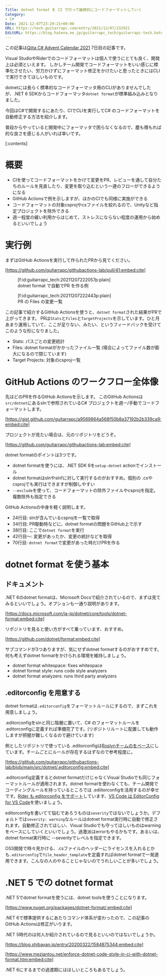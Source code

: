```yaml
---
Title: dotnet format を CI で行って継続的にコードフォーマットしていく
Category:
- C#
Date: 2021-12-07T23:29:21+09:00
URL: https://tech.guitarrapc.com/entry/2021/12/07/232921
EditURL: https://blog.hatena.ne.jp/guitarrapc_tech/guitarrapc-tech.hatenablog.com/atom/entry/13574176438040568931
---
```


この記事は[Qiita C# Advent Calendar 2021](https://qiita.com/advent-calendar/2021/csharplang) 7日目の記事です。

Visual StudioやRiderでのコードフォーマットは個人で使うにとても良く、開発上は必須といえます。
しかしチーム開発でコードフォーマットをいい感じに標準化させたい、労力かけずにフォーマット修正をかけたいと思ったときにはCLIで実行できてほしいものです。

dotnetには長らく標準的なコードフォーマッタ用のCLIがありませんでしたが、.NET 6 SDKからコードフォーマッタ`dotnet format`が標準組み込みとなりました。

今回はC#で開発するにあたり、CIでCLIを実行してC# のコードフォーマットを自動修正する方法を紹介します。

普段からやっていると開発中にフォーマッタで困らなくなるので、塵も積もれば的な良さを感じる人がいれば幸いです。

[:contents]


# 概要

* CIを使ってコードフォーマットをかけて変更をPR、レビューを通して自分たちのルールを見直したり、変更を取り込むという一連のフローができるようになる
* GitHub Actionsで例を示しますが、ほかのCIでも同様に実施ができる
* コードフォーマットの対象csprojやcsファイルを絞れるので、Unityなど指定プロジェクトを除外できる
* 週一程度の緩い利用からはじめて、ストレスにならない程度の運用から始めるといいでしょう

# 実行例

まずはGitHub Actionsを実行して作られたPRから見てください。

[https://github.com/guitarrapc/githubactions-lab/pull/41:embed:cite]

<figure class="figure-image figure-image-fotolife" title="dotnet format で自動でPR を作る例">[f:id:guitarrapc_tech:20211207222057p:plain]<figcaption>dotnet format で自動でPR を作る例</figcaption></figure>

<figure class="figure-image figure-image-fotolife" title="PR の Files の変更一覧">[f:id:guitarrapc_tech:20211207222443p:plain]<figcaption>PR の Files の変更一覧</figcaption></figure>

この記事で紹介するGitHub Actionsを使うと、`dotnet format`された結果がPRで上がってきます。
PRは`Stats`と`Files`と`TargetProjects`を示しています。ひと月あまり運用していて、ここが足りない、みたい、というフィードバックを受けてこのような形になりました。

* Stats: パスごとの変更統計
* Files: dotnet formatがかかったファイル一覧 (場合によってファイル数が膨大になるので閉じています)
* Target Projects: 対象のcsproj一覧

# GitHub Actions のワークフロー全体像

先ほどのPRを作るGitHub Actionsを示します。
このGitHub Actionsは`src/dotnet`にあるslnで参照されているC# プロジェクトを週一/手動でコードフォーマットします。

[https://gist.github.com/guitarrapc/a9569864a568f50b8a37192b2b339ca9:embed:cite]

プロジェクトが見たい場合は、元のリポジトリをどうぞ。



[https://github.com/guitarrapc/githubactions-lab:embed:cite]



dotnet formatのポイントは3つです。

* dotnet formatを使うには、.NET SDK 6を`setup-dotnet` actionでインストール
* dotnet formatはslnやslnfに対して実行するのがおすすめ。個別の .csやcsprojでも実行はできますが制御しやすい
* `--exclude`を使って、コードフォーマットの除外ファイルやcsprojを指定。複数除外も指定できる

GitHub Actionsの中身を軽く説明します。

* 24行目: slnが含んでいるcsprojを一覧で取得
* 34行目: PR駆動時などに、dotnet formatの問題をGitHub上で示す
* 38行目: ここで`dotnet format`を実行
* 42行目～: 変更があったか、変更の統計などを取得
* 70行目: `dotnet format`で変更があった時だけPRを作る

# dotnet format を使う基本

## ドキュメント

.NET 6のdotnet formatは、Microsoft Docsで紹介されているので、まずは見てみるといいでしょう。オプションも一通り説明があります。

[https://docs.microsoft.com/ja-jp/dotnet/core/tools/dotnet-format:embed:cite]

リポジトリを見ると使い方がすべて乗っています、おすすめ。

[https://github.com/dotnet/format:embed:cite]

サブコマンドが3つありますが、気にせずdotnet formatするのがおすすめです。何も考えずdotnet formatをかけられる環境を維持しましょう。

* dotnet format whitespace: fixes whitespace
* dotnet format style: runs code style analyzers
* dotnet format analyzers: runs third party analyzers

## .editorconfig を用意する

dotnet formatは`.editorconfig`をフォーマットルールにするので、まずこれを用意しましょう。

.editorconfigをslnと同じ階層に置いて、C# のフォーマットルールを .editorconfigに定義すれば準備完了です。(リポジトリルートに配置しても動作しますが把握が難しくなるので避けています)

例としたリポジトリで使っている .editorconfigは[Roslynチームのをベース](https://github.com/dotnet/roslyn/blob/main/.editorconfig)にしています。チームごとにルールが存在するはずなので参考程度に。

[https://github.com/guitarrapc/githubactions-lab/blob/main/src/dotnet/.editorconfig:embed:cite]

.editorconfig定義するとdotnet formatだけじゃなくVisual Studioでも同じフォーマットルールが適用されます。dotnet formatを使わなくても、チーム開発でコーディングルールを持っているところでは .ediitorconfigを活用するのが幸せです。[Rider も editorconfig をサポート](https://www.jetbrains.com/help/rider/Using_EditorConfig.html)しています、[VS Code は EditorConfig for VS Code](https://marketplace.visualstudio.com/items?itemName=EditorConfig.EditorConfig)を使いましょう。

editorconfigを書いてて悩むであろうものは`severity`ではないでしょうか。デフォルトでは`severity: warning`なルールはdotnet format実行時に自動で修正されます。自動修正されてほしい、Visual Studioでも守ってほしいものはwarningをベースにしていくといいでしょう。過激派はerrorもやるかもです。あるいは、dotnet format実行時に --severityでレベルを指定できます。

OSS開発で時々見かける、.csファイルのヘッダーにライセンスを入れるとかも`.editorconfig`で`file_header_template`を定義すればdotnet formatで一発適用できます。こんなの人のやることじゃないのでうれしいことが多いでしょう。

# .NET 5 での dotnet format

.NET 5でdotnet formatを使うには、dotnet toolsを使うことになります。

[https://www.nuget.org/packages/dotnet-format/:embed:cite]

.NET 6で標準提供するにあたりコマンド体系が変わったので、この記事のGitHub Actionsは修正がいります。

.NET 5時代のは何人か紹介されているので見るといいのではないでしょうか。

[https://blog.shibayan.jp/entry/20200322/1584875344:embed:cite]

[https://www.meziantou.net/enforce-dotnet-code-style-in-ci-with-dotnet-format.htm:embed:cite]

.NET 6にするまでの過渡期にはほしいところもあるでしょう。
